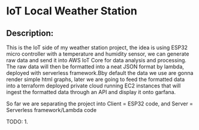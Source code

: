 # IoT Local Weather Station
## Description:
This is the IoT side of my weather station project, the idea is using ESP32 micro controller with a temperature and humidity sensor, we can generate raw data and send it into AWS IoT Core for data analysis and processing. The raw data will then be formatted into a neat JSON format by lambda, deployed with serverless framework.Bby default the data we use are gonna render simple html graphs, later we are going to feed the formatted data into a terraform deployed private cloud running EC2 instances that will ingest the formatted data through an API and display it onto garfana.

So far we are separating the project into Client = ESP32 code, and Server = Serverless framework/Lambda code

TODO:
1. 